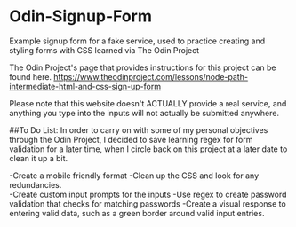 # Odin-Signup-Form
Example signup form for a fake service, used to practice creating and styling forms with CSS learned via The Odin Project

The Odin Project's page that provides instructions for this project can be found here.  https://www.theodinproject.com/lessons/node-path-intermediate-html-and-css-sign-up-form

Please note that this website doesn't ACTUALLY provide a real service, and anything you type into the inputs will not actually be submitted anywhere.  

##To Do List:
In order to carry on with some of my personal objectives through the Odin Project, I decided to save learning regex for form validation for a later time, when I circle back on this project at a later date to clean it up a bit.  

-Create a mobile friendly format 
-Clean up the CSS and look for any redundancies.  
-Create custom input prompts for the inputs
-Use regex to create password validation that checks for matching passwords 
-Create a visual response to entering valid data, such as a green border around valid input entries.  


